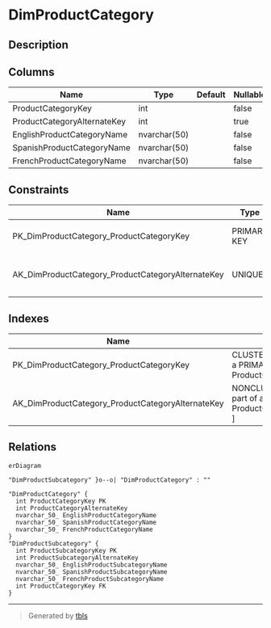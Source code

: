 # DimProductCategory

## Description

## Columns

| Name | Type | Default | Nullable | Children | Parents | Comment |
| ---- | ---- | ------- | -------- | -------- | ------- | ------- |
| ProductCategoryKey | int |  | false | [DimProductSubcategory](DimProductSubcategory.md) |  |  |
| ProductCategoryAlternateKey | int |  | true |  |  |  |
| EnglishProductCategoryName | nvarchar(50) |  | false |  |  |  |
| SpanishProductCategoryName | nvarchar(50) |  | false |  |  |  |
| FrenchProductCategoryName | nvarchar(50) |  | false |  |  |  |

## Constraints

| Name | Type | Definition |
| ---- | ---- | ---------- |
| PK_DimProductCategory_ProductCategoryKey | PRIMARY KEY | CLUSTERED, unique, part of a PRIMARY KEY constraint, [ ProductCategoryKey ] |
| AK_DimProductCategory_ProductCategoryAlternateKey | UNIQUE | NONCLUSTERED, unique, part of a UNIQUE constraint, [ ProductCategoryAlternateKey ] |

## Indexes

| Name | Definition |
| ---- | ---------- |
| PK_DimProductCategory_ProductCategoryKey | CLUSTERED, unique, part of a PRIMARY KEY constraint, [ ProductCategoryKey ] |
| AK_DimProductCategory_ProductCategoryAlternateKey | NONCLUSTERED, unique, part of a UNIQUE constraint, [ ProductCategoryAlternateKey ] |

## Relations

```mermaid
erDiagram

"DimProductSubcategory" }o--o| "DimProductCategory" : ""

"DimProductCategory" {
  int ProductCategoryKey PK
  int ProductCategoryAlternateKey
  nvarchar_50_ EnglishProductCategoryName
  nvarchar_50_ SpanishProductCategoryName
  nvarchar_50_ FrenchProductCategoryName
}
"DimProductSubcategory" {
  int ProductSubcategoryKey PK
  int ProductSubcategoryAlternateKey
  nvarchar_50_ EnglishProductSubcategoryName
  nvarchar_50_ SpanishProductSubcategoryName
  nvarchar_50_ FrenchProductSubcategoryName
  int ProductCategoryKey FK
}
```

---

> Generated by [tbls](https://github.com/k1LoW/tbls)

